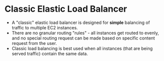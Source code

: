 # Classic Elastic Load Balancer

- A "classic" elastic load balancer is designed for **simple** balancing of
  traffic to multiple EC2 instances.
- There are no granular routing "rules" - all instances get routed to evenly,
  and no special routing request can be made based on specific content request
  from the user.
- Classic load balancing is best used when all instances (that are being served
  traffic) contain the same data.
